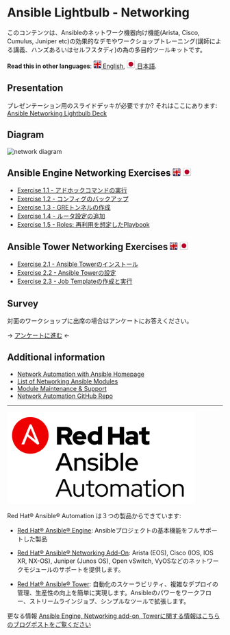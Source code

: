 # Ansible Lightbulb - Networking

このコンテンツは、Ansibleのネットワーク機器向け機能(Arista, Cisco, Cumulus, Juniper etc)の効果的なデモやワークショップトレーニング(講師による講義、ハンズあるいはセルフスタディ)の為の多目的ツールキットです。

**Read this in other languages**: [![uk](../../images/uk.png) English](README.md),  [![uk](../../images/japan.png) 日本語](README.ja.md).

## Presentation
プレゼンテーション用のスライドデッキが必要ですか? それはここにあります:
[Ansible Networking Lightbulb Deck](../../decks/ansible-networking.html)

## Diagram
![network diagram](diagram.png)

## Ansible Engine Networking Exercises  [![uk](../../images/uk.png)](README.md) [![japan](../../images/japan.png)](README.ja.md)

 - [Exercise 1.1 - アドホックコマンドの実行](1.1-adhoc/README.ja.md)
 - [Exercise 1.2 - コンフィグのバックアップ](1.2-backup/README.ja.md)
 - [Exercise 1.3 - GREトンネルの作成](1.3-gre/README.ja.md)
 - [Exercise 1.4 - ルータ設定の追加](1.4-router_configs/README.ja.md)
 - [Exercise 1.5 - Roles: 再利用を想定したPlaybook](1.6-roles/README.ja.md)

## Ansible Tower Networking Exercises  [![uk](../../images/uk.png)](README.md) [![japan](../../images/japan.png)](README.ja.md)

- [Exercise 2.1 - Ansible Towerのインストール](2.1-towerinstall/README.ja.md)
- [Exercise 2.2 - Ansible Towerの設定](2.2-towerconfigure/README.ja.md)
- [Exercise 2.3 - Job Templateの作成と実行](2.3-towerjob/README.ja.md)

## Survey
対面のワークショップに出席の場合はアンケートにお答えください。

-> [アンケートに進む](http://bit.ly/net-lightbulb-survey) <-

## Additional information
 - [Network Automation with Ansible Homepage](https://www.ansible.com/network-automation)
 - [List of Networking Ansible Modules](http://docs.ansible.com/ansible/latest/list_of_network_modules.html)
 - [Module Maintenance & Support](http://docs.ansible.com/ansible/latest/modules_support.html)
 - [Network Automation GitHub Repo](https://github.com/network-automation)



---
![Red Hat Ansible Automation](../../images/rh-ansible-automation.png)

Red Hat® Ansible® Automation は３つの製品からできています:

- [Red Hat® Ansible® Engine](https://www.ansible.com/ansible-engine): Ansibleプロジェクトの基本機能をフルサポートした製品

- [Red Hat® Ansible® Networking Add-On](https://www.ansible.com/ansible-engine): Arista (EOS), Cisco (IOS, IOS XR, NX-OS), Juniper (Junos OS), Open vSwitch, VyOSなどのネットワークモジュールのサポートを提供します。

- [Red Hat® Ansible® Tower](https://www.ansible.com/tower): 自動化のスケーラビリティ、複雑なデプロイの管理、生産性の向上を簡単に実現します。Ansibleのパワーをワークフロー、ストリームラインジョブ、シンプルなツールで拡張します。

更なる情報
[Ansible Engine, Networking add-on, Towerに関する情報はこちらのブログポストをご覧ください](https://www.ansible.com/blog/red-hat-ansible-automation-engine-vs-tower)
